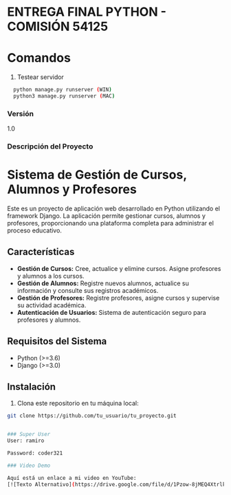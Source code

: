 # ENTREGA FINAL PYTHON - COMISIÓN 54125

# Comandos


1. Testear servidor

```bash
  python manage.py runserver (WIN)
  python3 manage.py runserver (MAC)
```

### Versión
1.0

### Descripción del Proyecto
# Sistema de Gestión de Cursos, Alumnos y Profesores

Este es un proyecto de aplicación web desarrollado en Python utilizando el framework Django. La aplicación permite gestionar cursos, alumnos y profesores, proporcionando una plataforma completa para administrar el proceso educativo.

## Características

- **Gestión de Cursos:** Cree, actualice y elimine cursos. Asigne profesores y alumnos a los cursos.
- **Gestión de Alumnos:** Registre nuevos alumnos, actualice su información y consulte sus registros académicos.
- **Gestión de Profesores:** Registre profesores, asigne cursos y supervise su actividad académica.
- **Autenticación de Usuarios:** Sistema de autenticación seguro para profesores y alumnos.


## Requisitos del Sistema

- Python (>=3.6)
- Django (>=3.0)

## Instalación

1. Clona este repositorio en tu máquina local:

```bash
git clone https://github.com/tu_usuario/tu_proyecto.git


### Super User
User: ramiro

Password: coder321

### Video Demo

Aquí está un enlace a mi video en YouTube:
[![Texto Alternativo](https://drive.google.com/file/d/1Pzow-8jMEQ4Xtrlkjn1ATWtlIYG36OMc/view?usp=sharing)

